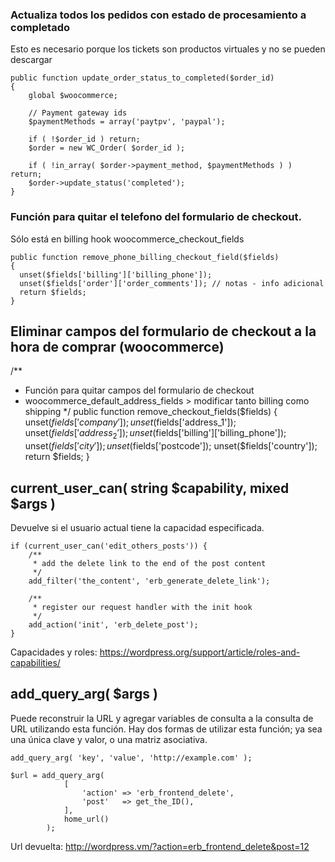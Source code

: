 ### Actualiza todos los pedidos con estado de procesamiento a completado
Esto es necesario porque los tickets son productos virtuales y no se pueden descargar

    public function update_order_status_to_completed($order_id)
    {
        global $woocommerce;

        // Payment gateway ids
        $paymentMethods = array('paytpv', 'paypal');

        if ( !$order_id ) return;
        $order = new WC_Order( $order_id );

        if ( !in_array( $order->payment_method, $paymentMethods ) ) return;
        $order->update_status('completed');
    }
  
### Función para quitar el telefono del formulario de checkout.
Sólo está en billing hook woocommerce_checkout_fields

    public function remove_phone_billing_checkout_field($fields)
    {
      unset($fields['billing']['billing_phone']);
      unset($fields['order']['order_comments']); // notas - info adicional
      return $fields;
    }

## Eliminar campos  del formulario de checkout a la hora de comprar (woocommerce)

  /**
  * Función para quitar campos  del formulario de checkout
  * woocommerce_default_address_fields > modificar tanto billing como shipping
  */
  public function remove_checkout_fields($fields)
  {
    unset($fields['company']);
    unset($fields['address_1']);
    unset($fields['address_2']);
    unset($fields['billing']['billing_phone']);
    unset($fields['city']);
    unset($fields['postcode']);
    unset($fields['country']);
    return $fields;
  }

## current_user_can( string $capability, mixed $args )

Devuelve si el usuario actual tiene la capacidad especificada.

    if (current_user_can('edit_others_posts')) {
        /**
         * add the delete link to the end of the post content
         */
        add_filter('the_content', 'erb_generate_delete_link');

        /**
         * register our request handler with the init hook
         */
        add_action('init', 'erb_delete_post');
    }
Capacidades y roles: https://wordpress.org/support/article/roles-and-capabilities/


## add_query_arg( $args )

Puede reconstruir la URL y agregar variables de consulta a la consulta de URL utilizando esta función. Hay dos formas de utilizar esta función; ya sea una única clave y valor, o una matriz asociativa.

    add_query_arg( 'key', 'value', 'http://example.com' );

    $url = add_query_arg(
                [
                    'action' => 'erb_frontend_delete',
                    'post'   => get_the_ID(),
                ],
                home_url()
            );

Url devuelta: http://wordpress.vm/?action=erb_frontend_delete&post=12

